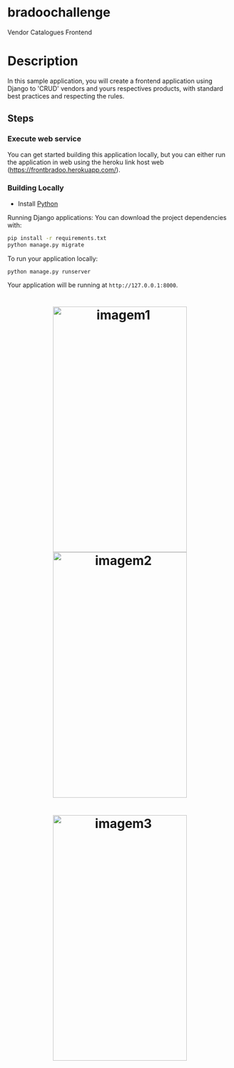 # bradoochallenge
Vendor Catalogues Frontend
# Description

In this sample application, you will create a frontend application using Django to 'CRUD' vendors and yours respectives products, with standard best practices and respecting the rules.

## Steps

### Execute web service
You can get started building this application locally, but you can either run the application in web using the heroku link host web (https://frontbradoo.herokuapp.com/).

### Building Locally

* Install [Python](https://www.python.org/downloads/)

Running Django applications: You can download the project dependencies with:

```bash
pip install -r requirements.txt
python manage.py migrate
```

To run your application locally:

```bash
python manage.py runserver
```

Your application will be running at `http://127.0.0.1:8000`. 



<h1 align="center">
<img src="static/img/imagem1.png" alt="imagem1" width="300" height=550></img>
<img src="static/img/imagem2.png" alt="imagem2" width="300" height=550></img>
</h1>


<h1 align="center">
<img src="static/img/imagem3.png" alt="imagem3" width="300" height=550></img>
</h1>


